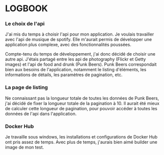 # LOGBOOK

### Le choix de l'api
J'ai mis du temps à choisir l'api pour mon application. Je voulais travailler avec l'api de musique de spotify.
Elle m'aurait permis de développer une application plus complexe, avec des fonctionnalités poussées.
 
Compte-tenu du temps de développement, j'ai donc décidé de choisir une autre api.
J'étais partagé entre les api de photography (Flickr et Getty images) et l'api de food and drunk (Punk Beers).
Punk Beers correspondait bien aux besoins de l'application, notamment le listing d'éléments, les informations de détails, les paramètres de pagination, etc.

### La page de listing
Ne connaissant pas la longueur totale de toutes les données de Punk Beers, j'ai décidé de fixer la longueur totale de la pagination à 10.
Il aurait été mieux de calculer cette longueur de pagination, pour pouvoir accéder à toutes les données de l'api dans l'application.

### Docker Hub
Je travaille sous windows, les installations et configurations de Docker Hub ont pris assez de temps.
Avec plus de temps, j'aurais bien aimé builder une image de mon test.
